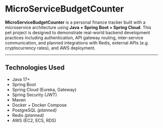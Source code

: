 # MicroServiceBudgetCounter

**MicroServiceBudgetCounter** is a personal 
finance tracker built with a microservice architecture using
**Java + Spring Boot + Spring Cloud**. This pet project is designed to demonstrate real-world backend development practices including authentication, API gateway routing, inter-service communication, and planned integrations with Redis, external APIs (e.g. cryptocurrency rates), and AWS deployment.

---

## Technologies Used

- Java 17+
- Spring Boot
- Spring Cloud (Eureka, Gateway)
- Spring Security (JWT)
- Maven
- Docker + Docker Compose
- PostgreSQL *(planned)*
- Redis *(planned)*
- AWS (EC2, ECS, RDS)

